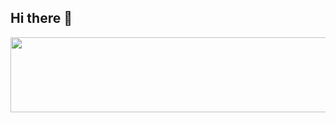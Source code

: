 ## Hi there 👋

<a href="https://github.com/devxb/gitanimals">
  <img
    src="https://render.gitanimals.org/lines/howyoujini"
    width="600"
    height="120"
  />
</a>
  

<!--
**howyoujini/howyoujini** is a ✨ _special_ ✨ repository because its `README.md` (this file) appears on your GitHub profile.

Here are some ideas to get you started:

- 🔭 I’m currently working on ...
- 🌱 I’m currently learning ...
- 👯 I’m looking to collaborate on ...
- 🤔 I’m looking for help with ...
- 💬 Ask me about ...
- 📫 How to reach me: ...
- 😄 Pronouns: ...
- ⚡ Fun fact: ...
-->
